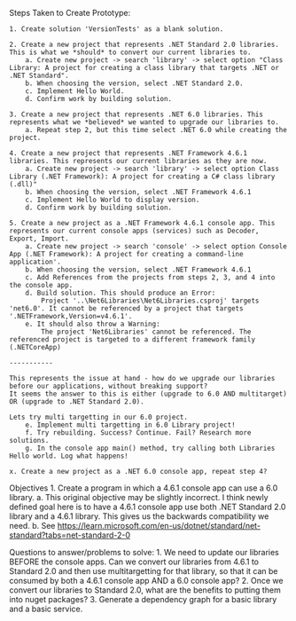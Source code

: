 Steps Taken to Create Prototype:

	1. Create solution 'VersionTests' as a blank solution.

	2. Create a new project that represents .NET Standard 2.0 libraries. This is what we *should* to convert our current libraries to.
		a. Create new project -> search 'library' -> select option "Class Library: A project for creating a class library that targets .NET or .NET Standard". 
		b. When choosing the version, select .NET Standard 2.0.
		c. Implement Hello World.
		d. Confirm work by building solution.

	3. Create a new project that represents .NET 6.0 libraries. This represents what we *believed* we wanted to upgrade our libraries to.
		a. Repeat step 2, but this time select .NET 6.0 while creating the project.

	4. Create a new project that represents .NET Framework 4.6.1 libraries. This represents our current libraries as they are now.
		a. Create new project -> search 'library' -> select option Class Library (.NET Framework): A project for creating a C# class library (.dll)"
		b. When choosing the version, select .NET Framework 4.6.1
		c. Implement Hello World to display version.
		d. Confirm work by building solution.

	5. Create a new project as a .NET Framework 4.6.1 console app. This represents our current console apps (services) such as Decoder, Export, Import.
		a. Create new project -> search 'console' -> select option Console App (.NET Framework): A project for creating a command-line application'.
		b. When choosing the version, select .NET Framework 4.6.1
		c. Add References from the projects from steps 2, 3, and 4 into the console app.
		d. Build solution. This should produce an Error:
			Project '..\Net6Libraries\Net6Libraries.csproj' targets 'net6.0'. It cannot be referenced by a project that targets '.NETFramework,Version=v4.6.1'.
		e. It should also throw a Warning:
			The project 'Net6Libraries' cannot be referenced. The referenced project is targeted to a different framework family (.NETCoreApp)			

	-----------

	This represents the issue at hand - how do we upgrade our libraries before our applications, without breaking support?
	It seems the answer to this is either (upgrade to 6.0 AND multitarget) OR (upgrade to .NET Standard 2.0).

	Lets try multi targetting in our 6.0 project.
		e. Implement multi targetting in 6.0 Library project!
		f. Try rebuilding. Success? Continue. Fail? Research more solutions.
		g. In the console app main() method, try calling both Libraries Hello world. Log what happens!
	
	x. Create a new project as a .NET 6.0 console app, repeat step 4?

Objectives
	1. Create a program in which a 4.6.1 console app can use a 6.0 library.
		a. This original objective may be slightly incorrect. I think newly defined goal here is to have a 4.6.1 console app use both 
			.NET Standard 2.0 library and a 4.6.1 library. This gives us the backwards compatibility we need.
		b. See https://learn.microsoft.com/en-us/dotnet/standard/net-standard?tabs=net-standard-2-0

Questions to answer/problems to solve:
	1. We need to update our libraries BEFORE the console apps. Can we convert our libraries from 4.6.1 to Standard 2.0 and then 
		use multitargetting for that library, so that it can be consumed by both a 4.6.1 console app AND a 6.0 console app?
	2. Once we convert our libraries to Standard 2.0, what are the benefits to putting them into nuget packages?
	3. Generate a dependency graph for a basic library and a basic service.